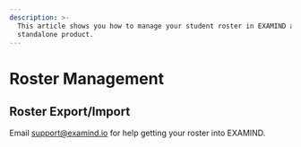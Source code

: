 ```yaml
---
description: >-
  This article shows you how to manage your student roster in EXAMIND as a
  standalone product.
---
```


# Roster Management

## Roster Export/Import

Email [support@examind.io](mailto:support@examind.io) for help getting your roster into EXAMIND.&#x20;
